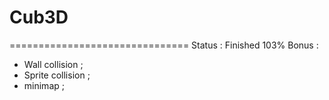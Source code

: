 # Cub3D
===============================
Status : Finished 103%
Bonus :
- Wall collision ;
- Sprite collision ;
- minimap ;
